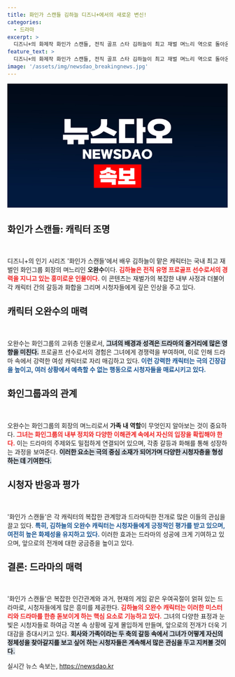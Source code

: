 ```yaml
---
title: 화인가 스캔들 김하늘 디즈니+에서의 새로운 변신!
categories:
  - 드라마
excerpt: >
  디즈니+의 화제작 화인가 스캔들, 전직 골프 스타 김하늘이 최고 재벌 며느리 역으로 돌아온다! 그녀의 차별화된 연기가 궁금하다면 클릭하세요!
feature_text: >
  디즈니+의 화제작 화인가 스캔들, 전직 골프 스타 김하늘이 최고 재벌 며느리 역으로 돌아온다! 그녀의 차별화된 연기가 궁금하다면 클릭하세요!
image: '/assets/img/newsdao_breakingnews.jpg'
---
```


<p><img src="/assets/img/newsdao_breakingnews.jpg" alt="firstkoreanews 속보" /></p>

<h2 data-ke-size="size26">화인가 스캔들: 캐릭터 조명</h2>

<p data-ke-size="size16">&nbsp;</p>

<p>디즈니+의 인기 시리즈 '화인가 스캔들'에서 배우 김하늘이 맡은 캐릭터는 국내 최고 재벌인 화인그룹 회장의 며느리인 <b>오완수</b>이다. <b><span style="color: #ee2323;">김하늘은 전직 유명 프로골프 선수로서의 경력을 지니고 있는 흥미로운 인물이다.</span></b> 이 콘텐츠는 재벌가의 복잡한 내부 사정과 더불어 각 캐릭터 간의 갈등과 화합을 그리며 시청자들에게 깊은 인상을 주고 있다.</p>

<h2 data-ke-size="size26">캐릭터 오완수의 매력</h2>

<p data-ke-size="size16">&nbsp;</p>

<p>오완수는 화인그룹의 고위층 인물로서, <b><span style="background-color: #21538527;">그녀의 배경과 성격은 드라마의 줄거리에 많은 영향을 미친다.</span></b> 프로골프 선수로서의 경험은 그녀에게 경쟁력을 부여하며, 이로 인해 드라마 속에서 강력한 여성 캐릭터로 자리 매김하고 있다. <b><span style="color: #1a5490;">이런 강력한 캐릭터는 극의 긴장감을 높이고, 여러 상황에서 예측할 수 없는 행동으로 시청자들을 매료시키고 있다.</span></b> </p>

<h2 data-ke-size="size26">화인그룹과의 관계</h2>

<p data-ke-size="size16">&nbsp;</p>

<p>오완수는 화인그룹의 회장의 며느리로서 <b>가족 내 역할</b>이 무엇인지 알아보는 것이 중요하다. <b><span style="color: #ee2323;">그녀는 화인그룹의 내부 정치와 다양한 이해관계 속에서 자신의 입장을 확립해야 한다.</span></b> 이는 드라마의 주제와도 밀접하게 연결되어 있으며, 각종 갈등과 화해를 통해 성장하는 과정을 보여준다. <b><span style="background-color: #21538527;">이러한 요소는 극의 중심 소재가 되어가며 다양한 시청자층을 형성하는 데 기여한다.</span></b></p>

<h2 data-ke-size="size26">시청자 반응과 평가</h2>

<p data-ke-size="size16">&nbsp;</p>

<p>'화인가 스캔들'은 각 캐릭터의 복잡한 관계망과 드라마틱한 전개로 많은 이들의 관심을 끌고 있다. <b><span style="color: #1a5490;">특히, 김하늘의 오완수 캐릭터는 시청자들에게 긍정적인 평가를 받고 있으며, 여전히 높은 화제성을 유지하고 있다.</span></b> 이러한 효과는 드라마의 성공에 크게 기여하고 있으며, 앞으로의 전개에 대한 궁금증을 높이고 있다.</p>

<h2 data-ke-size="size26">결론: 드라마의 매력</h2>

<p data-ke-size="size16">&nbsp;</p>

<p>'화인가 스캔들'은 복잡한 인간관계와 과거, 현재의 게임 같은 우여곡절이 얽혀 있는 드라마로, 시청자들에게 많은 흥미를 제공한다. <b><span style="color: #ee2323;">김하늘의 오완수 캐릭터는 이러한 미스터리와 드라마를 한층 돋보이게 하는 핵심 요소로 기능하고 있다.</span></b> 그녀의 다양한 표정과 눈빛은 시청자들로 하여금 각본 속 상황에 깊게 몰입하게 만들며, 앞으로의 전개가 더욱 기대감을 증대시키고 있다. <b><span style="background-color: #21538527;">회사와 가족이라는 두 축의 갈등 속에서 그녀가 어떻게 자신의 정체성을 찾아갈지를 보고 싶어 하는 시청자들은 계속해서 많은 관심을 두고 지켜볼 것이다.</span></b></p>
실시간 뉴스 속보는, <a href="https://newsdao.kr" rel="dofollow">https://newsdao.kr</a>


